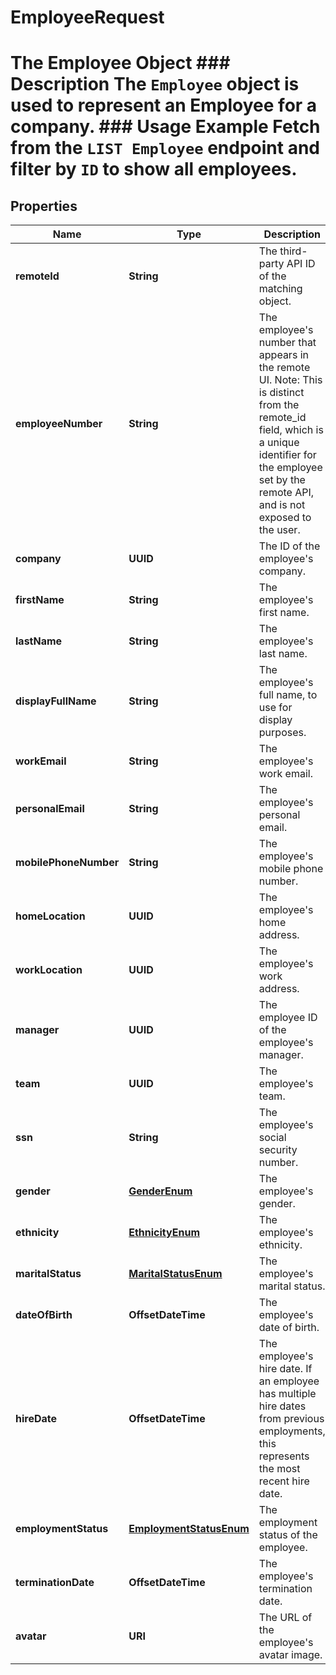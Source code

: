 

# EmployeeRequest

# The Employee Object ### Description The `Employee` object is used to represent an Employee for a company.  ### Usage Example Fetch from the `LIST Employee` endpoint and filter by `ID` to show all employees.

## Properties

Name | Type | Description | Notes
------------ | ------------- | ------------- | -------------
**remoteId** | **String** | The third-party API ID of the matching object. |  [optional]
**employeeNumber** | **String** | The employee&#39;s number that appears in the remote UI. Note: This is distinct from the remote_id field, which is a unique identifier for the employee set by the remote API, and is not exposed to the user. |  [optional]
**company** | **UUID** | The ID of the employee&#39;s company. |  [optional]
**firstName** | **String** | The employee&#39;s first name. |  [optional]
**lastName** | **String** | The employee&#39;s last name. |  [optional]
**displayFullName** | **String** | The employee&#39;s full name, to use for display purposes. |  [optional]
**workEmail** | **String** | The employee&#39;s work email. |  [optional]
**personalEmail** | **String** | The employee&#39;s personal email. |  [optional]
**mobilePhoneNumber** | **String** | The employee&#39;s mobile phone number. |  [optional]
**homeLocation** | **UUID** | The employee&#39;s home address. |  [optional]
**workLocation** | **UUID** | The employee&#39;s work address. |  [optional]
**manager** | **UUID** | The employee ID of the employee&#39;s manager. |  [optional]
**team** | **UUID** | The employee&#39;s team. |  [optional]
**ssn** | **String** | The employee&#39;s social security number. |  [optional]
**gender** | [**GenderEnum**](GenderEnum.md) | The employee&#39;s gender. |  [optional]
**ethnicity** | [**EthnicityEnum**](EthnicityEnum.md) | The employee&#39;s ethnicity. |  [optional]
**maritalStatus** | [**MaritalStatusEnum**](MaritalStatusEnum.md) | The employee&#39;s marital status. |  [optional]
**dateOfBirth** | **OffsetDateTime** | The employee&#39;s date of birth. |  [optional]
**hireDate** | **OffsetDateTime** | The employee&#39;s hire date. If an employee has multiple hire dates from previous employments, this represents the most recent hire date. |  [optional]
**employmentStatus** | [**EmploymentStatusEnum**](EmploymentStatusEnum.md) | The employment status of the employee. |  [optional]
**terminationDate** | **OffsetDateTime** | The employee&#39;s termination date. |  [optional]
**avatar** | **URI** | The URL of the employee&#39;s avatar image. |  [optional]



